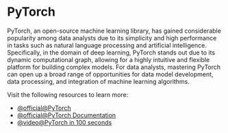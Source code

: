 # PyTorch

PyTorch, an open-source machine learning library, has gained considerable popularity among data analysts due to its simplicity and high performance in tasks such as natural language processing and artificial intelligence. Specifically, in the domain of deep learning, PyTorch stands out due to its dynamic computational graph, allowing for a highly intuitive and flexible platform for building complex models. For data analysts, mastering PyTorch can open up a broad range of opportunities for data model development, data processing, and integration of machine learning algorithms.

Visit the following resources to learn more:

- [@official@PyTorch](https://pytorch.org/)
- [@official@PyTorch Documentation](https://pytorch.org/docs/stable/index.html)
- [@video@PyTorch in 100 seconds](https://www.youtube.com/watch?v=ORMx45xqWkA)